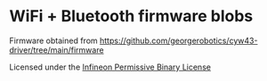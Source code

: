 # WiFi + Bluetooth firmware blobs

Firmware obtained from <https://github.com/georgerobotics/cyw43-driver/tree/main/firmware>

Licensed under the [Infineon Permissive Binary License](./LICENSE-permissive-binary-license-1.0.txt)
